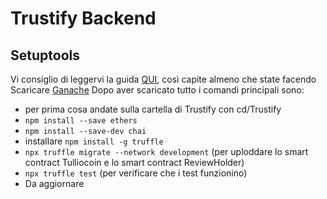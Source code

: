 # Trustify Backend

## Setuptools

Vi consiglio di leggervi la guida [QUI](https://docs.openzeppelin.com/learn/developing-smart-contracts), così capite almeno che state facendo
Scaricare [Ganache](https://trufflesuite.com/ganache/)
Dopo aver scaricato tutto i comandi principali sono:

- per prima cosa andate sulla cartella di Trustify con cd/Trustify
- `npm install --save ethers`
- `npm install --save-dev chai`
- installare `npm install -g truffle`
- `npx truffle migrate --network development` (per uploddare lo smart contract Tulliocoin e lo smart contract ReviewHolder)
- `npx truffle test` (per verificare che i test funzionino)
- Da aggiornare
